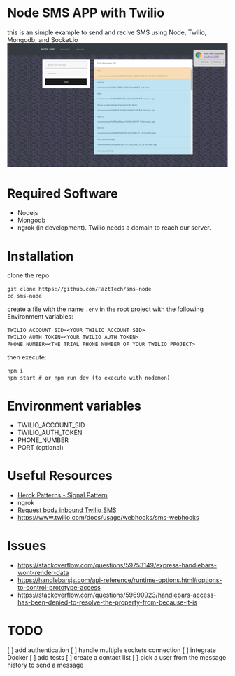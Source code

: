 # Node SMS APP with Twilio
this is an simple example to send and recive SMS using Node, Twilio, Mongodb, and Socket.io
![](./screenshot.png)

# Required Software
* Nodejs
* Mongodb
* ngrok (in development). Twilio needs a domain to reach our server.

# Installation
clone the repo
```shell
git clone https://github.com/FaztTech/sms-node
cd sms-node
```
create a file with the name `.env` in the root project with the following Environment variables:
```text
TWILIO_ACCOUNT_SID=<YOUR TWILIO ACCOUNT SID>
TWILIO_AUTH_TOKEN=<YOUR TWILIO AUTH TOKEN>
PHONE_NUMBER=<THE TRIAL PHONE NUMBER OF YOUR TWILIO PROJECT>
```
then execute:
```shell
npm i
npm start # or npm run dev (to execute with nodemon)
```

# Environment variables
* TWILIO_ACCOUNT_SID
* TWILIO_AUTH_TOKEN
* PHONE_NUMBER
* PORT (optional)

# Useful Resources
* [Herok Patterns - Signal Pattern](https://www.heropatterns.com/)
* ngrok
* [Request body inbound Twilio SMS](https://www.twilio.com/docs/sms/twiml#twilios-request-to-your-application)
* https://www.twilio.com/docs/usage/webhooks/sms-webhooks

# Issues
* https://stackoverflow.com/questions/59753149/express-handlebars-wont-render-data
* https://handlebarsjs.com/api-reference/runtime-options.html#options-to-control-prototype-access
* https://stackoverflow.com/questions/59690923/handlebars-access-has-been-denied-to-resolve-the-property-from-because-it-is

# TODO
[ ] add authentication
[ ] handle multiple sockets connection
[ ] integrate Docker 
[ ] add tests
[ ] create a contact list
[ ] pick a user from the message history to send a message

